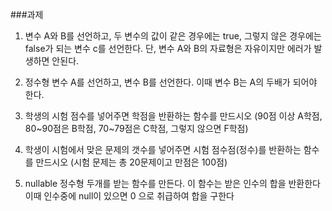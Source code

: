 ###과제

1. 변수 A와 B를 선언하고, 두 변수의 값이 같은 경우에는 true, 그렇지 않은 경우에는 false가 되는 변수 c를 선언한다.
   단, 변수 A와 B의 자료형은 자유이지만 에러가 발생하면 안된다.
   
2. 정수형 변수 A를 선언하고, 변수 B를 선언한다. 이때 변수 B는 A의 두배가 되어야 한다.

3. 학생의 시험 점수를 넣어주면 학점을 반환하는 함수를 만드시오
   (90점 이상 A학점, 80~90점은 B학점, 70~79점은 C학점, 그렇지 않으면 F학점)

4. 학생이 시험에서 맞은 문제의 갯수를 넣어주면 시험 점수점(정수)를 반환하는 함수를 만드시오
   (시험 문제는 총 20문제이고 만점은 100점)
   
5. nullable 정수형 두개를 받는 함수를 만든다. 이 함수는 받은 인수의 합을 반환한다
   이때 인수중에 null이 있으면 0 으로 취급하여 합을 구한다